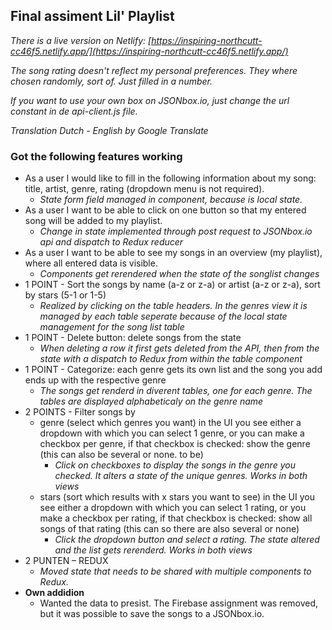 ## Final assiment Lil' Playlist 

*There is a live version on Netlify: [https://inspiring-northcutt-cc46f5.netlify.app/](https://inspiring-northcutt-cc46f5.netlify.app/)*

*The song rating doesn't reflect my personal preferences. They where chosen randomly, sort of. Just filled in a number.*

*If you want to use your own box on JSONbox.io, just change the url constant in de api-client.js file.*

*Translation Dutch - English by Google Translate*

### Got the following features working
- As a user I would like to fill in the following information about my song: title, artist, genre, rating (dropdown menu is not required).
  - *State form field managed in component, because is local state.*
- As a user I want to be able to click on one button so that my entered song will be added to my playlist.
  - *Change in state implemented through post request to JSONbox.io api and dispatch to Redux reducer*
- As a user I want to be able to see my songs in an overview (my playlist), where all entered data is visible.
  - *Components get rerendered when the state of the songlist changes*
- 1 POINT - Sort the songs by name (a-z or z-a) or artist (a-z or z-a), sort by stars (5-1 or 1-5)
  - *Realized by clicking on the table headers. In the genres view it is managed by each table seperate because of the local state management for the song list table*
- 1 POINT - Delete button: delete songs from the state
  -  *When deleting a row it first gets deleted from the API, then from the state with a dispatch to Redux from within the table component*
- 1 POINT - Categorize: each genre gets its own list and the song you add ends up with the respective genre
  - *The songs get renderd in diverent tables, one for each genre. The tables are displayed alphabeticaly on the genre name*
- 2 POINTS - Filter songs by
  - genre (select which genres you want) in the UI you see either a dropdown with which you can select 1 genre, or you can make a checkbox per genre, if that checkbox is checked: show the genre (this can also be several or none. to be)
    - *Click on checkboxes to display the songs in the genre you checked. It alters a state of the unique genres. Works in both views*
  - stars (sort which results with x stars you want to see) in the UI you see either a dropdown with which you can select 1 rating, or you make a checkbox per rating, if that checkbox is checked: show all songs of that rating (this can so there are also several or none)
    - *Click the dropdown button and select a rating. The state altered and the list gets rerenderd. Works in both views*
- 2 PUNTEN – REDUX
  - *Moved state that needs to be shared with multiple components to Redux.*
- **Own addidion**
  - Wanted the data to presist. The Firebase assignment was removed, but it was possible to save the songs to a JSONbox.io.
